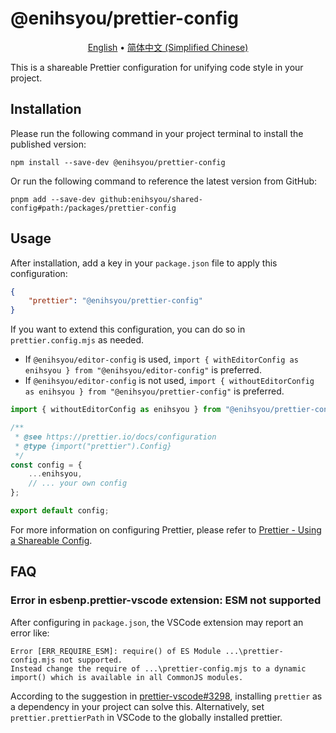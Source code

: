 # @enihsyou/prettier-config

<p align="center">
  <a href="README.md">English</a> •
  <a href="README.zh-CN.md">简体中文 (Simplified Chinese)</a>
</p>

This is a shareable Prettier configuration for unifying code style in your project.

## Installation

Please run the following command in your project terminal to install the published version:

```shell
npm install --save-dev @enihsyou/prettier-config
```

Or run the following command to reference the latest version from GitHub:

```shell
pnpm add --save-dev github:enihsyou/shared-config#path:/packages/prettier-config
```

## Usage

After installation, add a key in your `package.json` file to apply this configuration:

```json
{
    "prettier": "@enihsyou/prettier-config"
}
```

If you want to extend this configuration, you can do so in `prettier.config.mjs` as needed.

- If `@enihsyou/editor-config` is used, `import { withEditorConfig as enihsyou } from "@enihsyou/editor-config"` is preferred.
- If `@enihsyou/editor-config` is not used, `import { withoutEditorConfig as enihsyou } from "@enihsyou/prettier-config"` is preferred.

```javascript
import { withoutEditorConfig as enihsyou } from "@enihsyou/prettier-config";

/**
 * @see https://prettier.io/docs/configuration
 * @type {import("prettier").Config}
 */
const config = {
    ...enihsyou,
    // ... your own config
};

export default config;
```

For more information on configuring Prettier, please refer to [Prettier - Using a Shareable Config](https://prettier.io/docs/sharing-configurations#using-a-shareable-config).

## FAQ

### Error in esbenp.prettier-vscode extension: ESM not supported

After configuring in `package.json`, the VSCode extension may report an error like:

```log
Error [ERR_REQUIRE_ESM]: require() of ES Module ...\prettier-config.mjs not supported.
Instead change the require of ...\prettier-config.mjs to a dynamic import() which is available in all CommonJS modules.
```

According to the suggestion in [prettier-vscode#3298](https://github.com/prettier/prettier-vscode/issues/3298#issuecomment-1927472222), installing `prettier` as a dependency in your project can solve this. Alternatively, set `prettier.prettierPath` in VSCode to the globally installed prettier.
